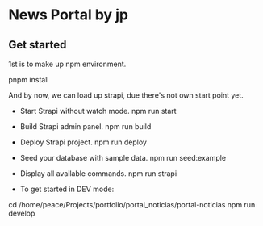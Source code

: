 # News Portal by jp

## Get started

1st is to make up npm environment.

pnpm install

And by now, we can load up strapi, due there's not own start point yet.

- Start Strapi without watch mode.
npm run start

- Build Strapi admin panel.
npm run build

- Deploy Strapi project.
npm run deploy

- Seed your database with sample data.
npm run seed:example

- Display all available commands.
npm run strapi

- To get started in DEV mode:

cd /home/peace/Projects/portfolio/portal_noticias/portal-noticias
npm run develop
